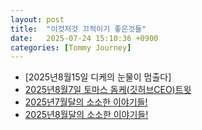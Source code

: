 ```yaml
---
layout: post
title:  "이것저것 끄적이기 좋은것들"
date:   2025-07-24 15:10:36 +0900
categories: [Tommy Journey]
---
```


- [2025년8월15일 디케의 눈물이 멈출다]
- [2025년8월7일 토마스 돔케(깃허브CEO)트윗 ](https://hslee77.github.io/wiki/memo/2025-08-07-AIliter.html)
- [2025년7월달의 소소한 이야기들! ](https://hslee77.github.io/wiki/memo/2025-07-21-github.html)
- [2025년8월달의 소소한 이야기들! ](https://hslee77.github.io/wiki/memo/2025-08-03-Aug.html)